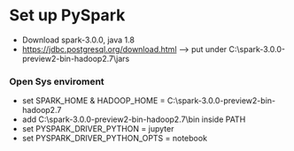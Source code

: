 # Set up PySpark
- Download spark-3.0.0, java 1.8
- https://jdbc.postgresql.org/download.html --> put under C:\spark-3.0.0-preview2-bin-hadoop2.7\jars

### Open Sys enviroment
- set SPARK_HOME & HADOOP_HOME =  C:\spark-3.0.0-preview2-bin-hadoop2.7 
- add C:\spark-3.0.0-preview2-bin-hadoop2.7\bin inside PATH 
- set PYSPARK_DRIVER_PYTHON = jupyter 
- set PYSPARK_DRIVER_PYTHON_OPTS = notebook

